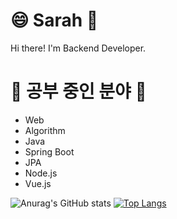 #  😄  Sarah 🤔
Hi there! I'm Backend Developer.



# 🌱 공부 중인 분야 🌱
- Web
- Algorithm
- Java
- Spring Boot
- JPA
- Node.js
- Vue.js

![Anurag's GitHub stats](https://github-readme-stats.vercel.app/api?username=LEE-DAYOUNG-SARAH&show_icons=true&theme=dark) [![Top Langs](https://github-readme-stats.vercel.app/api/top-langs/?username=LEE-DAYOUNG-SARAH&layout=compact&theme=dark)](https://github.com/anuraghazra/github-readme-stats)

<!--
**defianz/defianz** is a ✨ _special_ ✨ repository because its `README.md` (this file) appears on your GitHub profile.

Here are some ideas to get you started:

- 🔭 I’m currently working on ...
- 🌱 I’m currently learning ...
- 👯 I’m looking to collaborate on ...
- 🤔 I’m looking for help with ...
- 💬 Ask me about ...
- 📫 How to reach me: ...
- 😄 Pronouns: ...
- ⚡ Fun fact: ...
-->
